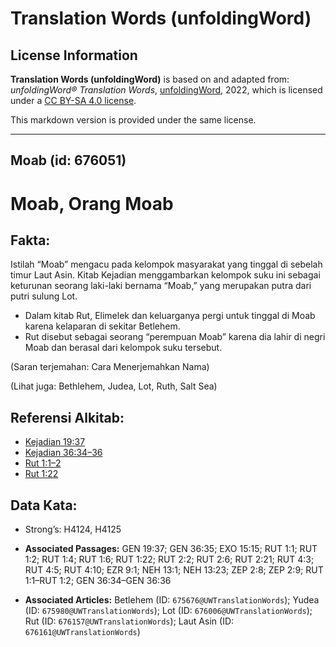 # Translation Words (unfoldingWord)

## License Information

**Translation Words (unfoldingWord)** is based on and adapted from: _unfoldingWord® Translation Words_, [unfoldingWord](https://unfoldingword.org/utw), 2022, which is licensed under a [CC BY-SA 4.0 license](https://creativecommons.org/licenses/by-sa/4.0/legalcode.en).

This markdown version is provided under the same license.



--------------------------------

## Moab (id: 676051)

Moab, Orang Moab
================

Fakta:
------

Istilah “Moab” mengacu pada kelompok masyarakat yang tinggal di sebelah timur Laut Asin. Kitab Kejadian menggambarkan kelompok suku ini sebagai keturunan seorang laki\-laki bernama “Moab,” yang merupakan putra dari putri sulung Lot.

* Dalam kitab Rut, Elimelek dan keluarganya pergi untuk tinggal di Moab karena kelaparan di sekitar Betlehem.
* Rut disebut sebagai seorang “perempuan Moab” karena dia lahir di negri Moab dan berasal dari kelompok suku tersebut.

(Saran terjemahan: Cara Menerjemahkan Nama)

(Lihat juga: Bethlehem, Judea, Lot, Ruth, Salt Sea)

Referensi Alkitab:
------------------

* [Kejadian 19:37](https://ref.ly/Gen19:37)
* [Kejadian 36:34–36](https://ref.ly/Gen36:34-Gen36:36)
* [Rut 1:1–2](https://ref.ly/Ruth1:1-Ruth1:2)
* [Rut 1:22](https://ref.ly/Ruth1:22)

Data Kata:
----------

* Strong’s: H4124, H4125

* **Associated Passages:** GEN 19:37; GEN 36:35; EXO 15:15; RUT 1:1; RUT 1:2; RUT 1:4; RUT 1:6; RUT 1:22; RUT 2:2; RUT 2:6; RUT 2:21; RUT 4:3; RUT 4:5; RUT 4:10; EZR 9:1; NEH 13:1; NEH 13:23; ZEP 2:8; ZEP 2:9; RUT 1:1–RUT 1:2; GEN 36:34–GEN 36:36
* **Associated Articles:** Betlehem (ID: `675676@UWTranslationWords`); Yudea (ID: `675980@UWTranslationWords`); Lot (ID: `676006@UWTranslationWords`); Rut (ID: `676157@UWTranslationWords`); Laut Asin (ID: `676161@UWTranslationWords`)

